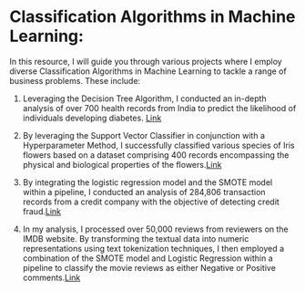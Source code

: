 # Classification Algorithms in Machine Learning:
In this resource, I will guide you through various projects where I employ diverse Classification Algorithms in Machine Learning to tackle a range of business problems. These include:

1) Leveraging the Decision Tree Algorithm, I conducted an in-depth analysis of over 700 health records from India to predict the likelihood of individuals developing diabetes. [Link](https://github.com/lethuyngocan/Classification-Algorithms-All-you-need-to-know/blob/master/decision-tree-hyperparameter-visualizing.ipynb)


3) By leveraging the Support Vector Classifier in conjunction with a Hyperparameter Method, I successfully classified various species of Iris flowers based on a dataset comprising 400 records encompassing the physical and biological properties of the flowers.[Link](https://github.com/lethuyngocan/Classification-Algorithms-All-you-need-to-know/blob/master/svm-feature-selection-and-hyper-parameter.ipynb)

4) By integrating the logistic regression model and the SMOTE model within a pipeline, I conducted an analysis of 284,806 transaction records from a credit company with the objective of detecting credit fraud.[Link](https://github.com/lethuyngocan/Classification-Algorithms-All-you-need-to-know/blob/master/fraud-prediction-smote-and-logistic-pipeline.ipynb)

5) In my analysis, I processed over 50,000 reviews from reviewers on the IMDB website. By transforming the textual data into numeric representations using text tokenization techniques, I then employed a combination of the SMOTE model and Logistic Regression within a pipeline to classify the movie reviews as either Negative or Positive comments.[Link]()
